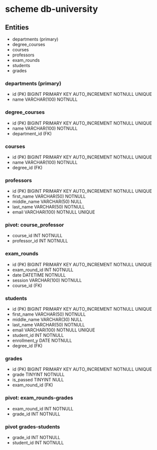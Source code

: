 # scheme db-university

## Entities

- departments (primary)
- degree_courses
- courses
- professors
- exam_rounds
- students
- grades

### departments (primary)

- id (PK) BIGINT PRIMARY KEY AUTO_INCREMENT NOTNULL UNIQUE
- name VARCHAR(100) NOTNULL

### degree_courses

- id (PK) BIGINT PRIMARY KEY AUTO_INCREMENT NOTNULL UNIQUE
- name VARCHAR(100) NOTNULL
- department_id (FK) 

### courses

- id (PK) BIGINT PRIMARY KEY AUTO_INCREMENT NOTNULL UNIQUE
- name VARCHAR(100) NOTNULL 
- degree_id (FK) 

### professors

- id (PK) BIGINT PRIMARY KEY AUTO_INCREMENT NOTNULL UNIQUE
- first_name VARCHAR(50) NOTNULL
- middle_name VARCHAR(50) NULL
- last_name VARCHAR(50) NOTNULL
- email VARCHAR(100) NOTNULL UNIQUE

### pivot: course_professor

- course_id INT NOTNULL 
- professor_id INT NOTNULL 

### exam_rounds

- id (PK) BIGINT PRIMARY KEY AUTO_INCREMENT NOTNULL UNIQUE
- exam_round_id INT NOTNULL
- date DATETIME NOTNULL
- session VARCHAR(100) NOTNULL
- course_id (FK) 

### students

- id (PK) BIGINT PRIMARY KEY AUTO_INCREMENT NOTNULL UNIQUE
- first_name VARCHAR(50) NOTNULL
- middle_name VARCHAR(30) NULL
- last_name VARCHAR(50) NOTNULL 
- email VARCHAR(100) NOTNULL UNIQUE
- student_id INT NOTNULL 
- enrollment_y DATE NOTNULL
- degree_id (FK) 

### grades

- id (PK) BIGINT PRIMARY KEY AUTO_INCREMENT NOTNULL UNIQUE
- grade TINYINT NOTNULL
- is_passed TINYINT NULL
- exam_round_id (FK) 

### pivot: exam_rounds-grades

- exam_round_id INT NOTNULL
- grade_id INT NOTNULL

### pivot grades-students

- grade_id INT NOTNULL
- student_id INT NOTNULL